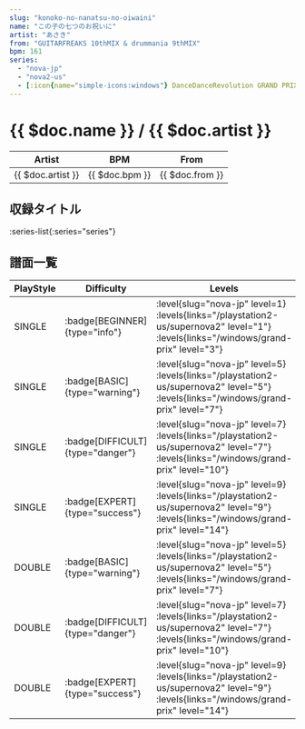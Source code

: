 ```yaml
---
slug: "konoko-no-nanatsu-no-oiwaini"
name: "この子の七つのお祝いに"
artist: "あさき"
from: "GUITARFREAKS 10thMIX & drummania 9thMIX"
bpm: 161
series:
  - "nova-jp"
  - "nova2-us"
  - [:icon{name="simple-icons:windows"} DanceDanceRevolution GRAND PRIX (グランプリプレー)](/windows/grand-prix)
---
```


# {{ $doc.name }} / {{ $doc.artist }}

|Artist|BPM|From|
|------|---|----|
|{{ $doc.artist }}|{{ $doc.bpm }}|{{ $doc.from }}|

## 収録タイトル

:series-list{:series="series"}

## 譜面一覧

|PlayStyle|Difficulty|Levels|Notes|Movie|
|---------|----------|------|-----|-----|
|SINGLE| :badge[BEGINNER]{type="info"}|<div class="field is-grouped is-grouped-multiline"> :level{slug="nova-jp" level=1} :levels{links="/playstation2-us/supernova2" level="1"}  :levels{links="/windows/grand-prix" level="3"}</div>|97/0||
|SINGLE| :badge[BASIC]{type="warning"}|<div class="field is-grouped is-grouped-multiline"> :level{slug="nova-jp" level=5} :levels{links="/playstation2-us/supernova2" level="5"}  :levels{links="/windows/grand-prix" level="7"}</div>|209/22||
|SINGLE| :badge[DIFFICULT]{type="danger"}|<div class="field is-grouped is-grouped-multiline"> :level{slug="nova-jp" level=7} :levels{links="/playstation2-us/supernova2" level="7"}  :levels{links="/windows/grand-prix" level="10"}</div>|316/8||
|SINGLE| :badge[EXPERT]{type="success"}|<div class="field is-grouped is-grouped-multiline"> :level{slug="nova-jp" level=9} :levels{links="/playstation2-us/supernova2" level="9"}  :levels{links="/windows/grand-prix" level="14"}</div>|458/4||
|DOUBLE| :badge[BASIC]{type="warning"}|<div class="field is-grouped is-grouped-multiline"> :level{slug="nova-jp" level=5} :levels{links="/playstation2-us/supernova2" level="5"}  :levels{links="/windows/grand-prix" level="7"}</div>|195/9||
|DOUBLE| :badge[DIFFICULT]{type="danger"}|<div class="field is-grouped is-grouped-multiline"> :level{slug="nova-jp" level=7} :levels{links="/playstation2-us/supernova2" level="7"}  :levels{links="/windows/grand-prix" level="10"}</div>|304/12||
|DOUBLE| :badge[EXPERT]{type="success"}|<div class="field is-grouped is-grouped-multiline"> :level{slug="nova-jp" level=9} :levels{links="/playstation2-us/supernova2" level="9"}  :levels{links="/windows/grand-prix" level="14"}</div>|452/4||
